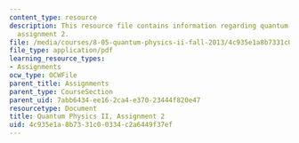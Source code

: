 ```yaml
---
content_type: resource
description: This resource file contains information regarding quantum physics II,
  assignment 2.
file: /media/courses/8-05-quantum-physics-ii-fall-2013/4c935e1a8b7331c00334c2a6449f37ef_MIT8_05F13_ps2.pdf
file_type: application/pdf
learning_resource_types:
- Assignments
ocw_type: OCWFile
parent_title: Assignments
parent_type: CourseSection
parent_uid: 7abb6434-ee16-2ca4-e370-23444f820e47
resourcetype: Document
title: Quantum Physics II, Assignment 2
uid: 4c935e1a-8b73-31c0-0334-c2a6449f37ef
---
```

